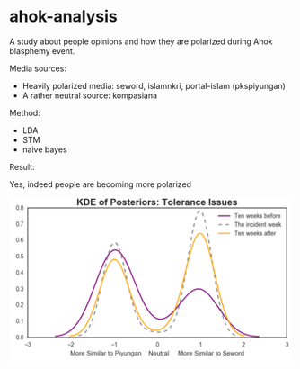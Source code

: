 # ahok-analysis

A study about people opinions and how they are polarized during Ahok blasphemy event.

Media sources:
- Heavily polarized media: seword, islamnkri, portal-islam (pkspiyungan)
- A rather neutral source: kompasiana

Method:
- LDA
- STM
- naive bayes

Result:

Yes, indeed people are becoming more polarized

![kde plot](https://github.com/nmonarizqa/ahok-analysis/blob/master/pics/kde%20post.png)


